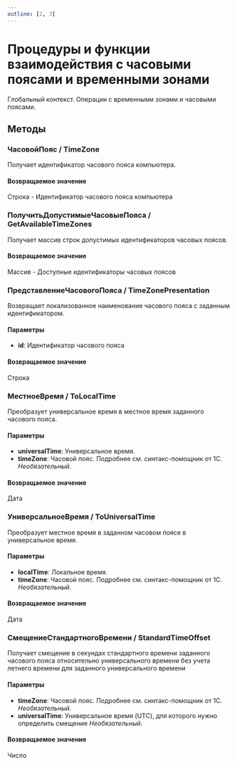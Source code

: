 ```yaml
---
outline: [2, 3]
---
```


# Процедуры и функции взаимодействия с часовыми поясами и временными зонами


Глобальный контекст. Операции с временными зонами и часовыми поясами.


## Методы


### ЧасовойПояс / TimeZone


Получает идентификатор часового пояса компьютера.


#### Возвращаемое значение


Строка - Идентификатор часового пояса компьютера


### ПолучитьДопустимыеЧасовыеПояса / GetAvailableTimeZones


Получает массив строк допустимых идентификаторов часовых поясов.


#### Возвращаемое значение


Массив - Доступные идентификаторы часовых поясов


### ПредставлениеЧасовогоПояса / TimeZonePresentation


Возвращает локализованное наименование часового пояса с заданным идентификатором.


#### Параметры

* **id**: Идентификатор часового пояса

#### Возвращаемое значение


Строка


### МестноеВремя / ToLocalTime


Преобразует универсальное время в местное время заданного часового пояса.


#### Параметры

* **universalTime**: Универсальное время.
* **timeZone**: Часовой пояс. Подробнее см. синтакс-помощник от 1С. *Необязательный*. 

#### Возвращаемое значение


Дата


### УниверсальноеВремя / ToUniversalTime


Преобразует местное время в заданном часовом поясе в универсальное время.


#### Параметры

* **localTime**: Локальное время.
* **timeZone**: Часовой пояс. Подробнее см. синтакс-помощник от 1С. *Необязательный*. 

#### Возвращаемое значение


Дата


### СмещениеСтандартногоВремени / StandardTimeOffset


Получает смещение в секундах стандартного времени заданного часового пояса 
относительно универсального времени без учета летнего времени для заданного универсального времени


#### Параметры

* **timeZone**: Часовой пояс. Подробнее см. синтакс-помощник от 1С. *Необязательный*. 
* **universalTime**: Универсальное время (UTC), для которого нужно определить смещение  *Необязательный*. 

#### Возвращаемое значение


Число

